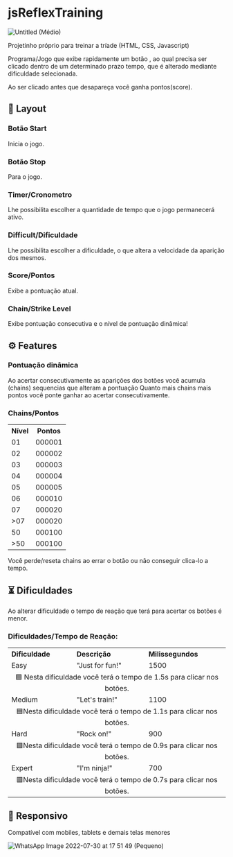 

  <h1>jsReflexTraining</h1>
  
  ![Untitled (Médio)](https://user-images.githubusercontent.com/87917583/181996014-901877d5-d6d1-4c20-9acd-54530253347f.png)

  <p>Projetinho próprio para treinar a tríade (HTML, CSS, Javascript)</p>

  <p>
    Programa/Jogo que exibe rapidamente um botão , ao qual precisa ser clicado
    dentro de um determinado prazo tempo, que é alterado mediante dificuldade selecionada.
  </p>

  <p>Ao ser clicado antes que desapareça você ganha pontos(score).</p>

  <h2>🔭 Layout</h2>

  <h3>Botão Start</h3>
  <p>Inicia o jogo.</p>

  <h3>Botão Stop</h3>
  <p>Para o jogo.</p>

  <h3>Timer/Cronometro</h3>
  <p>Lhe possibilita escolher a quantidade de tempo que o jogo permanecerá ativo.</p>

  <h3>Difficult/Dificuldade</h3>
  <p>Lhe possibilita escolher a dificuldade, o que altera a velocidade da aparição dos mesmos.</p>

  <h3>Score/Pontos</h3>
  <p>Exibe a pontuação atual.</p>

  <h3>Chain/Strike Level</h3>
  <p>Exibe pontuação consecutiva e o nível de pontuação dinâmica!</p>


  <h2>⚙ Features</h2>

  <h3>Pontuação dinâmica</h3>

  <p>
    Ao acertar consecutivamente as aparições dos botões você acumula (chains) sequencias que alteram a pontuação
    Quanto mais chains mais pontos você ponte ganhar ao acertar consecutivamente.
  </p>

  <h3>Chains/Pontos</h3>
  <table>
    <tr>
      <th>Nível</th>
      <th>Pontos</th>
    </tr>
    <tr>
      <td> 01 </td>
      <td> 000001</td>
    </tr>
    <tr>
      <td> 02 </td>
      <td> 000002</td>
    </tr>
    <tr>
      <td> 03</td>
      <td> 000003</td>
    </tr>
    <tr>
      <td> 04 </td>
      <td> 000004</td>
    </tr>
    <tr>
      <td> 05 </td>
      <td> 000005</td>
    </tr>
    <tr>
      <td> 06 </td>
      <td> 000010</td>
    </tr>
    <tr>
      <td> 07 </td>
      <td> 000020</td>
    </tr>
    <tr>
      <td> >07 </td>
      <td> 000020</td>
    </tr>
    <tr>
      <td> 50 </td>
      <td> 000100</td>
    </tr>
    <tr>
      <td> >50 </td>
      <td> 000100</td>
    </tr>
  </table>
  
  <p>Você perde/reseta chains ao errar o botão ou não conseguir clica-lo a tempo.</p>

  <h2>⏳ Dificuldades</h2>

  <p>Ao alterar dificuldade o tempo de reação que terá para acertar os botões é menor.</p>

  <h3>Dificuldades/Tempo de Reação:</h3>
  <table>
    <tr>
      <th align="left">Dificuldade</th>
      <th align="left">Descrição</th>
      <th align="left">Milissegundos</th>
    </tr>
    <tr>
      <td>Easy</td>
      <td>"Just for fun!"</td>
      <td>1500</td>
    </tr>
    <td align="center" colspan="3">🟩 Nesta dificuldade você terá o tempo de 1.5s para clicar nos botões.</td>
    <tr>
      <td>Medium</td>
      <td>"Let's train!"</td>
      <td>1100</td>
    </tr>
    <td align="center" colspan="3">🟦Nesta dificuldade você terá o tempo de 1.1s para clicar nos botões.</td>
    <tr>
      <td>Hard</td>
      <td>"Rock on!"</td>
      <td>900</td>
    </tr>
    <td align="center" colspan="3">🟪Nesta dificuldade você terá o tempo de 0.9s para clicar nos botões.</td>
    <tr>
      <td>Expert</td>
      <td>"I'm ninja!"</td>
      <td>700</td>
    </tr>
    <td align="center" colspan="3">🟥Nesta dificuldade você terá o tempo de 0.7s para clicar nos botões.</td>
  </table>

  <h2>📲 Responsivo</h2>
  <p>Compatível com mobiles, tablets e demais telas menores</p>
  
![WhatsApp Image 2022-07-30 at 17 51 49 (Pequeno)](https://user-images.githubusercontent.com/87917583/181996022-a13521d7-8024-46e6-b3ca-047b5f10983b.jpeg)

